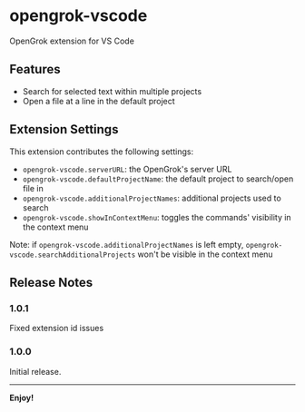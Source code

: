 # opengrok-vscode

OpenGrok extension for VS Code

## Features

* Search for selected text within multiple projects
* Open a file at a line in the default project

## Extension Settings

This extension contributes the following settings:

* `opengrok-vscode.serverURL`: the OpenGrok's server URL
* `opengrok-vscode.defaultProjectName`: the default project to search/open file in
* `opengrok-vscode.additionalProjectNames`: additional projects used to search
* `opengrok-vscode.showInContextMenu`: toggles the commands' visibility in the context menu

Note: if `opengrok-vscode.additionalProjectNames` is left empty, `opengrok-vscode.searchAdditionalProjects` won't be visible in the context menu

## Release Notes

### 1.0.1

Fixed extension id issues

### 1.0.0

Initial release.

-----------------------------------------------------------------------------------------------------------

**Enjoy!**